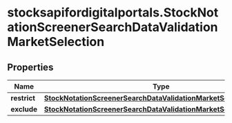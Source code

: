 # stocksapifordigitalportals.StockNotationScreenerSearchDataValidationMarketSelection

## Properties

Name | Type | Description | Notes
------------ | ------------- | ------------- | -------------
**restrict** | [**StockNotationScreenerSearchDataValidationMarketSelectionRestrict**](StockNotationScreenerSearchDataValidationMarketSelectionRestrict.md) |  | [optional] 
**exclude** | [**StockNotationScreenerSearchDataValidationMarketSelectionExclude**](StockNotationScreenerSearchDataValidationMarketSelectionExclude.md) |  | [optional] 



